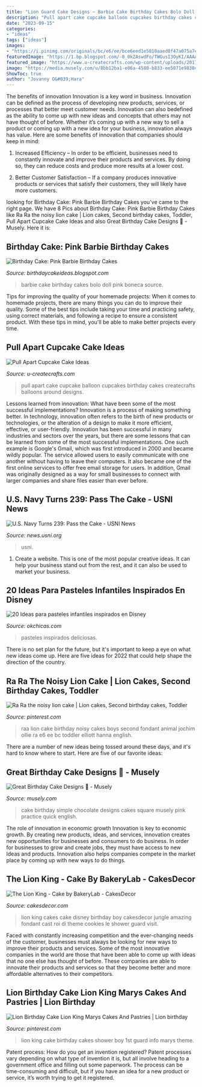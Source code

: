 ```yaml
---
title: "Lion Guard Cake Designs ~ Barbie Cake Birthday Cakes Bolo Doll Pink Boneca Source"
description: "Pull apart cake cupcake balloon cupcakes birthday cakes createcrafts balloons around designs"
date: "2023-09-15"
categories:
- "ideas"
tags: ["ideas"]
images:
- "https://i.pinimg.com/originals/bc/e6/ee/bce6eed1e5810aaed0f47a075a7e304f.jpg"
featuredImage: "https://1.bp.blogspot.com/-0_0kZAswdFo/TWGusI3OyKI/AAAAAAAAC8o/UH_ZtPLUiW8/s1600/barbie-cake-idea.JPG"
featured_image: "https://www.u-createcrafts.com/wp-content/uploads/2017/05/ballooncupcakes.jpg"
image: "https://media.musely.com/u/8bb12ba1-e06a-4580-b833-ee5071e9830c.jpg"
ShowToc: true
author: "Jovanny O&#039;Hara"
---
```



The benefits of innovation
Innovation is a key word in business. Innovation can be defined as the process of developing new products, services, or processes that better meet customer needs. Innovation can also bedefined as the ability to come up with new ideas and concepts that others may not have thought of before. Whether it’s coming up with a new way to sell a product or coming up with a new idea for your business, innovation always has value. Here are some benefits of innovation that companies should keep in mind: 
1) Increased Efficiency – In order to be efficient, businesses need to constantly innovate and improve their products and services. By doing so, they can reduce costs and produce more results at a lower cost. 

2) Better Customer Satisfaction – If a company produces innovative products or services that satisfy their customers, they will likely have more customers.

	

		
looking for Birthday Cake: Pink Barbie Birthday Cakes you've came to the right page. We have 8 Pics about Birthday Cake: Pink Barbie Birthday Cakes like Ra Ra the noisy lion cake | Lion cakes, Second birthday cakes, Toddler, Pull Apart Cupcake Cake Ideas and also Great Birthday Cake Designs 🎂 - Musely. Here it is:
		
    
## Birthday Cake: Pink Barbie Birthday Cakes

<img loading=lazy src="https://1.bp.blogspot.com/-0_0kZAswdFo/TWGusI3OyKI/AAAAAAAAC8o/UH_ZtPLUiW8/s1600/barbie-cake-idea.JPG" onerror="this.onerror=null;this.src='https://tse3.mm.bing.net/th?id=OIP.caB3xwwqmvUn0PEeGLQBhwHaJ4&amp;pid=15.1';" alt="Birthday Cake: Pink Barbie Birthday Cakes">

_Source: birthdaycakeideas.blogspot.com_

>barbie cake birthday cakes bolo doll pink boneca source. 

	

Tips for improving the quality of your homemade projects:
When it comes to homemade projects, there are many things you can do to improve their quality. Some of the best tips include taking your time and practicing safety, using correct materials, and following a recipe to ensure a consistent product. With these tips in mind, you'll be able to make better projects every time.

    
## Pull Apart Cupcake Cake Ideas

<img loading=lazy src="https://www.u-createcrafts.com/wp-content/uploads/2017/05/ballooncupcakes.jpg" onerror="this.onerror=null;this.src='https://tse2.mm.bing.net/th?id=OIP.vlyM3mlkLB6PqTlv3wTt5wHaKs&amp;pid=15.1';" alt="Pull Apart Cupcake Cake Ideas">

_Source: u-createcrafts.com_

>pull apart cake cupcake balloon cupcakes birthday cakes createcrafts balloons around designs. 

	

Lessons learned from innovation: What have been some of the most successful implementations?
Innovation is a process of making something better. In technology, innovation often refers to the birth of new products or technologies, or the alteration of a design to make it more efficient, effective, or user-friendly. Innovation has been successful in many industries and sectors over the years, but there are some lessons that can be learned from some of the most successful implementations.
One such example is Google's Gmail, which was first introduced in 2000 and became wildly popular. The service allowed users to easily communicate with one another without having to leave their computers. It also became one of the first online services to offer free email storage for users. In addition, Gmail was originally designed as a way for small businesses to connect with larger companies and share files easier than ever before.

    
## U.S. Navy Turns 239: Pass The Cake - USNI News

<img loading=lazy src="https://news.usni.org/wp-content/uploads/2014/10/cake_cover-1024x731.jpg" onerror="this.onerror=null;this.src='https://tse3.mm.bing.net/th?id=OIP.frxsQn9-kx62210F2EGoagHaFS&amp;pid=15.1';" alt="U.S. Navy Turns 239: Pass the Cake - USNI News">

_Source: news.usni.org_

>usni. 

	

1. Create a website. This is one of the most popular creative ideas. It can help your business stand out from the rest, and it can also be used to market your business.

    
## 20 Ideas Para Pasteles Infantiles Inspirados En Disney

<img loading=lazy src="https://www.okchicas.com/wp-content/uploads/2015/12/20-deliciosas-ideas-de-pasteles-de-Disney-15-2.jpg" onerror="this.onerror=null;this.src='https://tse1.mm.bing.net/th?id=OIP.raV7RkQ4viB45YMoV889DQHaKp&amp;pid=15.1';" alt="20 Ideas para pasteles infantiles inspirados en Disney">

_Source: okchicas.com_

>pasteles inspirados deliciosas. 

	

There is no set plan for the future, but it's important to keep a eye on what new ideas come up. Here are five ideas for 2022 that could help shape the direction of the country.

    
## Ra Ra The Noisy Lion Cake | Lion Cakes, Second Birthday Cakes, Toddler

<img loading=lazy src="https://i.pinimg.com/originals/bc/e6/ee/bce6eed1e5810aaed0f47a075a7e304f.jpg" onerror="this.onerror=null;this.src='https://tse4.mm.bing.net/th?id=OIP.d1wqzPB-6p5KqcBAAPahLgHaJ6&amp;pid=15.1';" alt="Ra Ra the noisy lion cake | Lion cakes, Second birthday cakes, Toddler">

_Source: pinterest.com_

>raa lion cake birthday noisy cakes boys second fondant animal jochim ollie ra e6 ee bc toddler elliott hanna english. 

	

There are a number of new ideas being tossed around these days, and it's hard to know where to start. Here are five of our favorite ideas: 

    
## Great Birthday Cake Designs 🎂 - Musely

<img loading=lazy src="https://media.musely.com/u/8bb12ba1-e06a-4580-b833-ee5071e9830c.jpg" onerror="this.onerror=null;this.src='https://tse1.mm.bing.net/th?id=OIP.Ky-7Yc6z0e0Ljyl78l2JUQHaE7&amp;pid=15.1';" alt="Great Birthday Cake Designs 🎂 - Musely">

_Source: musely.com_

>cake birthday simple chocolate designs cakes square musely pink practice quick english. 

	

The role of innovation in economic growth
Innovation is key to economic growth. By creating new products, ideas, and services, innovation creates new opportunities for businesses and consumers to do business. In order for businesses to grow and create jobs, they must have access to new Ideas and products. Innovation also helps companies compete in the market place by coming up with new ways to do things.

    
## The Lion King - Cake By BakeryLab - CakesDecor

<img loading=lazy src="https://pic.cakesdecor.com/m/menganofmnmojdpqb6ya.jpg" onerror="this.onerror=null;this.src='https://tse3.mm.bing.net/th?id=OIP.VNT1qBgTfsUNO5BQ1VZjfgHaNK&amp;pid=15.1';" alt="The Lion King - Cake by BakeryLab - CakesDecor">

_Source: cakesdecor.com_

>lion king cakes cake disney birthday boy cakesdecor jungle amazing fondant cast roi di theme cookies le shower guard visit. 

	

Faced with constantly increasing competition and the ever-changing needs of the customer, businesses must always be looking for new ways to improve their products and services. Some of the most innovative companies in the world are those that have been able to come up with ideas that no one else has thought of before. These companies are able to innovate their products and services so that they become better and more affordable alternatives to their competitors.

    
## Lion Birthday Cake Lion King Marys Cakes And Pastries | Lion Birthday

<img loading=lazy src="https://i.pinimg.com/originals/c2/c4/7e/c2c47ef408eaaff8dfa7887e1aac05ee.jpg" onerror="this.onerror=null;this.src='https://tse3.mm.bing.net/th?id=OIP.yU7aTlL1y7f8NxgyHLW-xwHaJ4&amp;pid=15.1';" alt="Lion Birthday Cake Lion King Marys Cakes And Pastries | Lion birthday">

_Source: pinterest.com_

>lion king cake birthday cakes shower boy 1st guard info marys theme. 

	

Patent process: How do you get an invention registered?
Patent processes vary depending on what type of invention it is, but all involve heading to a government office and filling out some paperwork. The process can be time-consuming and difficult, but if you have an idea for a new product or service, it’s worth trying to get it registered.

